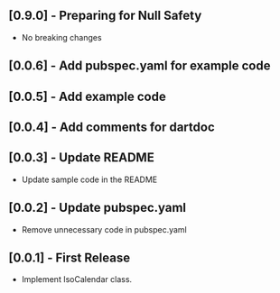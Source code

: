 ## [0.9.0] - Preparing for Null Safety

- No breaking changes

## [0.0.6] - Add pubspec.yaml for example code

## [0.0.5] - Add example code

## [0.0.4] - Add comments for dartdoc

## [0.0.3] - Update README

- Update sample code in the README

## [0.0.2] - Update pubspec.yaml

- Remove unnecessary code in pubspec.yaml

## [0.0.1] - First Release

- Implement IsoCalendar class.

